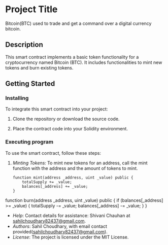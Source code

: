 # Project Title
Bitcoin(BTC) used to trade and get a command over a digital currency bitcoin.
## Description

This smart contract implements a basic token functionality for a cryptocurrency named Bitcoin (BTC). It includes functionalities to mint new tokens and burn existing tokens.

## Getting Started

### Installing

To integrate this smart contract into your project:

1. Clone the repository or download the source code.

2. Place the contract code into your Solidity environment.

### Executing program

To use the smart contract, follow these steps:

1. *Minting Tokens:*
   To mint new tokens for an address, call the mint function with the address and the amount of tokens to mint.
   ```solidity
   function mint(address _address, uint _value) public {
       totalSupply += _value;
       balances[_address] += _value;
   }
function burn(address _address, uint _value) public {
    if (balances[_address] >= _value) {
        totalSupply -= _value;
        balances[_address] -= _value;
    }
}

- *Help*: Contact details for assistance: Shivani Chauhan at [sahilchoudhary82437@gmail.com](mailto:sahilchoudhary82437@gmail.com).
- *Authors*: Sahil Choudhary, with email contact provided(sahilchoudhary82437@gmail.com).
- *License*: The project is licensed under the MIT License.
